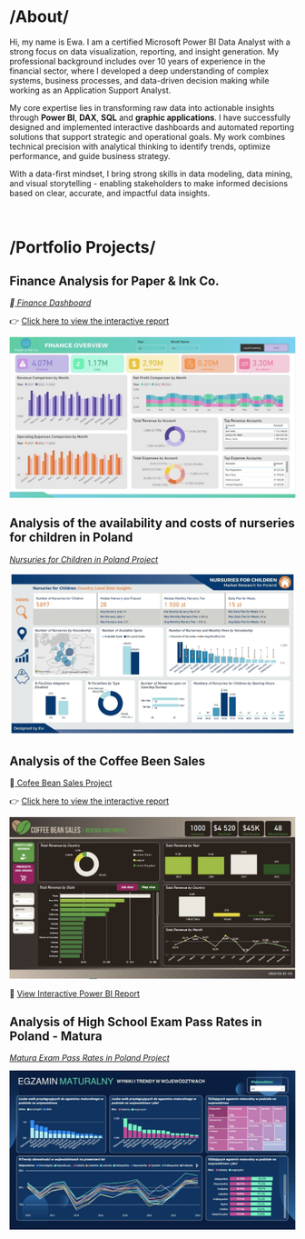# /About/

Hi, my name is Ewa. I am a certified Microsoft Power BI Data Analyst with a strong focus on data visualization, reporting, and insight generation. My professional background includes over 10 years of experience in the financial sector, where I developed a deep understanding of complex systems, business processes, and data-driven decision making while working as an Application Support Analyst. 

My core expertise lies in transforming raw data into actionable insights through <B>Power BI</B>, <B>DAX</B>, <B>SQL</B> and <B>graphic applications</B>. I have successfully designed and implemented interactive dashboards and automated reporting solutions that support strategic and operational goals. My work combines technical precision with analytical thinking to identify trends, optimize performance, and guide business strategy. 

With a data-first mindset, I bring strong skills in data modeling, data mining, and visual storytelling - enabling stakeholders to make informed decisions based on clear, accurate, and impactful data insights. 

<BR>

# /Portfolio Projects/
## Finance Analysis for Paper & Ink Co.

 *🔗<a href="https://analysteva.github.io/Project4/"> Finance Dashboard </a>* <BR>
  
  👉 [Click here to view the interactive report](https://app.fabric.microsoft.com/view?r=eyJrIjoiNTRiYzZhZmQtMjA2Ni00OTRiLTg0OTQtYTE2ZDU0NTZiNTJiIiwidCI6ImVlNDIyMDkzLTBjMGUtNDk4OS05MDkwLWJiNWRjNzMyNzQxYSJ9)
  
  <img src="assets/img/FD_1.JPG" alt="Example Image">

  
## Analysis of the availability and costs of nurseries for children in Poland
 
  *<a href="https://analysteva.github.io/Project1-/"> Nursuries for Children in Poland Project</a>* <BR>
  
  <img src="assets/img/KN_screen1.JPG" alt="Example Image">

## Analysis of the Coffee Been Sales
 
🔗<a href="https://analysteva.github.io/Project3"> Cofee Bean Sales Project </a><BR>

   👉 [Click here to view the interactive report](https://app.fabric.microsoft.com/view?r=eyJrIjoiNzk4NjIzZWItM2MxNi00YTk5LThhYjUtMTUxMDZjMzM3N2FkIiwidCI6ImVlNDIyMDkzLTBjMGUtNDk4OS05MDkwLWJiNWRjNzMyNzQxYSJ9&pageName=11b78b4b69e8e30b6a84)
   
  <a href="https://app.powerbi.com/reportEmbed?reportId=25340aaa-67c0-475a-abaa-68c082a03b22&autoAuth=true&ctid=414b5921-fe6b-4ff6-9ab9-798be0736325" target="_blank">
    <img src="assets/img/CB_1.JPG" alt="Example Image" style="cursor: pointer;">
  </a>

 🔗 [View Interactive Power BI Report](https://analysteva.github.io/powerbi-report/)
 
## Analysis of High School Exam Pass Rates in Poland - Matura
 
  *<a href="https://analysteva.github.io/Project2/"> Matura Exam Pass Rates in Poland Project </a>*<BR>
  
  <img src="assets/img/PL_M2.JPG" alt="Example Image">


<!--
## Projects
### Data Professional Survery Breakdown 
<a href="https://github.com/analysteva/Project1-.git">Project 1</a>

<a href="https://analysteva.github.io/Project1-/">Project 2</a> 
-->
